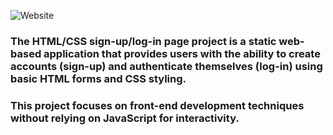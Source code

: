 ![Website](?raw=true)

### The HTML/CSS sign-up/log-in page project is a static web-based application that provides users with the ability to create accounts (sign-up) and authenticate themselves (log-in) using basic HTML forms and CSS styling.
### This project focuses on front-end development techniques without relying on JavaScript for interactivity.
